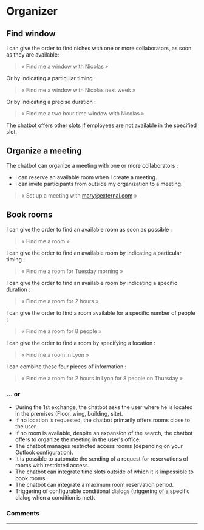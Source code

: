 # Organizer

## Find window

I can give the order to find niches with one or more collaborators, as soon as they are available:

>« Find me a window with Nicolas »

Or by indicating a particular timing :

>« Find me a window with Nicolas next week »

Or by indicating a precise duration :


>« Find me a two hour time window with Nicolas »


The chatbot offers other slots if employees are not available in the specified slot.


## Organize a meeting

The chatbot can organize a meeting with one or more collaborators :

* I can reserve an available room when I create a meeting.
* I can invite participants from outside my organization to a meeting.

>« Set up a meeting with mary@external.com »

## Book rooms

I can give the order to find an available room as soon as possible :

>« Find me a room »

I can give the order to find an available room by indicating a particular timing :

>« Find me a room for Tuesday morning »

I can give the order to find an available room by indicating a specific duration :

>« Find me a room for 2 hours »

I can give the order to find a room available for a specific number of people :

>« Find me a room for 8 people »

I can give the order to find a room by specifying a location :

>« Find me a room in Lyon »

I can combine these four pieces of information :

>« Find me a room for 2 hours in Lyon for 8 people on Thursday »


### ... or 

* During the 1st exchange, the chatbot asks the user where he is located in the premises (Floor, wing, building, site).
* If no location is requested, the chatbot primarily offers rooms close to the user.
* If no room is available, despite an expansion of the search, the chatbot offers to organize the meeting in the user's office.
* The chatbot manages restricted access rooms (depending on your Outlook configuration).
* It is possible to automate the sending of a request for reservations of rooms with restricted access.
* The chatbot can integrate time slots outside of which it is impossible to book rooms.
* The chatbot can integrate a maximum room reservation period.
* Triggering of configurable conditional dialogs (triggering of a specific dialog when a condition is met).




### Comments
---
<div id="disqus_thread"></div>


<script>

export default {
  mounted () {

    var disqus_config = function () {
      this.page.url = "https://docs.witivio.com";  // Replace PAGE_URL with your page's canonical URL variable
      this.page.identifier = "witivio_#50"; // Replace PAGE_IDENTIFIER with your page's unique identifier variable
    };

(function() { // DON'T EDIT BELOW THIS LINE
var d = document, s = d.createElement('script');
s.src = 'https://docs-witivio.disqus.com/embed.js';
s.setAttribute('data-timestamp', +new Date());
(d.head || d.body).appendChild(s);
})();
  }
}
</script>